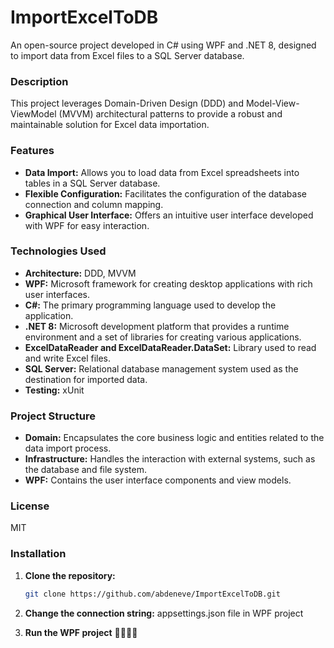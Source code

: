 # ImportExcelToDB

An open-source project developed in C# using WPF and .NET 8, designed to import data from Excel files to a SQL Server database.

### Description
This project leverages Domain-Driven Design (DDD) and Model-View-ViewModel (MVVM) architectural patterns to provide a robust and maintainable solution for Excel data importation.

### Features
* **Data Import:** Allows you to load data from Excel spreadsheets into tables in a SQL Server database.
* **Flexible Configuration:** Facilitates the configuration of the database connection and column mapping.
* **Graphical User Interface:** Offers an intuitive user interface developed with WPF for easy interaction.

### Technologies Used
* **Architecture:** DDD, MVVM
* **WPF:** Microsoft framework for creating desktop applications with rich user interfaces.
* **C#:** The primary programming language used to develop the application.
* **.NET 8:** Microsoft development platform that provides a runtime environment and a set of libraries for creating various applications.
* **ExcelDataReader and ExcelDataReader.DataSet:** Library used to read and write Excel files.
* **SQL Server:** Relational database management system used as the destination for imported data.
* **Testing:** xUnit

### Project Structure
* **Domain:** Encapsulates the core business logic and entities related to the data import process.
* **Infrastructure:** Handles the interaction with external systems, such as the database and file system.
* **WPF:** Contains the user interface components and view models.

### License
MIT

### Installation
1. **Clone the repository:**
   ```bash
   git clone https://github.com/abdeneve/ImportExcelToDB.git

2. **Change the connection string:**
   appsettings.json file in WPF project

3. **Run the WPF project** 🚀🚀🚀🎉
